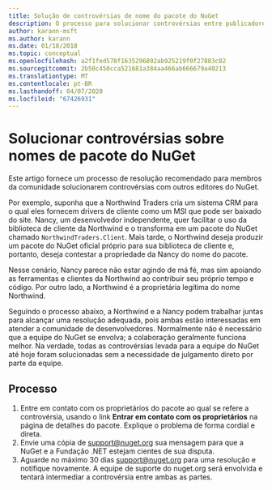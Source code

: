 ```yaml
---
title: Solução de controvérsias de nome do pacote do NuGet
description: O processo para solucionar controvérsias entre publicadores de pacotes do NuGet relacionadas à identidade visual, marcas comerciais e outras situações de conflito.
author: karann-msft
ms.author: karann
ms.date: 01/18/2018
ms.topic: conceptual
ms.openlocfilehash: a2f1fed578f1635296892ab925219f0f27883c02
ms.sourcegitcommit: 2b50c450cca521681a384aa466ab666679a40213
ms.translationtype: MT
ms.contentlocale: pt-BR
ms.lasthandoff: 04/07/2020
ms.locfileid: "67426931"
---
```

# <a name="resolving-disputes-over-nuget-package-names"></a>Solucionar controvérsias sobre nomes de pacote do NuGet

Este artigo fornece um processo de resolução recomendado para membros da comunidade solucionarem controvérsias com outros editores do NuGet.

Por exemplo, suponha que a Northwind Traders cria um sistema CRM para o qual eles fornecem drivers de cliente como um MSI que pode ser baixado do site. Nancy, um desenvolvedor independente, quer facilitar o uso da biblioteca de cliente da Northwind e o transforma em um pacote do NuGet chamado `NorthwindTraders.Client`. Mais tarde, o Northwind deseja produzir um pacote do NuGet oficial próprio para sua biblioteca de cliente e, portanto, deseja contestar a propriedade da Nancy do nome do pacote.

Nesse cenário, Nancy parece não estar agindo de má fé, mas sim apoiando as ferramentas e clientes da Northwind ao contribuir seu próprio tempo e código. Por outro lado, a Northwind é a proprietária legítima do nome Northwind.

Seguindo o processo abaixo, a Northwind e a Nancy podem trabalhar juntas para alcançar uma resolução adequada, pois ambas estão interessadas em atender a comunidade de desenvolvedores. Normalmente não é necessário que a equipe do NuGet se envolva; a colaboração geralmente funciona melhor. Na verdade, todas as controvérsias levada para a equipe do NuGet até hoje foram solucionadas sem a necessidade de julgamento direto por parte da equipe.

## <a name="process"></a>Processo

1. Entre em contato com os proprietários do pacote ao qual se refere a controvérsia, usando o link **Entrar em contato com os proprietários** na página de detalhes do pacote. Explique o problema de forma cordial e direta.
2. Envie uma cópia de [support@nuget.org](mailto:support@nuget.org) sua mensagem para que a NuGet e a Fundação .NET estejam cientes de sua disputa.
3. Aguarde no máximo 30 dias [support@nuget.org](mailto:support@nuget.org) para uma resolução e notifique novamente. A equipe de suporte do nuget.org será envolvida e tentará intermediar a controvérsia entre ambas as partes.
